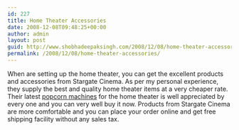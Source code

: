 ```yaml
---
id: 227
title: Home Theater Accessories
date: 2008-12-08T09:48:25+00:00
author: admin
layout: post
guid: http://www.shobhadeepaksingh.com/2008/12/08/home-theater-accessories/
permalink: /2008/12/08/home-theater-accessories/
---
```

When are setting up the home theater, you can get the excellent products and accessories from Stargate Cinema. As per my personal experience, they supply the best and quality home theater items at a very cheaper rate. Their latest [popcorn machines](http://www.stargatecinema.com) for the home theater is well appreciated by every one and you can very well buy it now. Products from Stargate Cinema are more comfortable and you can place your order online and get free shipping facility without any sales tax.